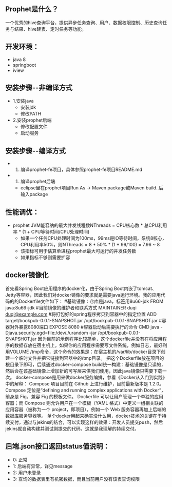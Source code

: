 ## Prophet是什么？ 
一个优秀的hive查询平台，提供异步任务查询、用户、数据权限控制、历史查询任务与结果、hive建表、定时任务等功能。

## 开发环境：
* java 8
* springboot
* iview

## 安装步骤--非编译方式
* 1.安装java
    * 安装jdk
    * 修改PATH
* 2.安装prophet后端
    * 修改配置文件
    * 启动服务

## 安装步骤--编译方式
* 1. 编译prophet-fe项目，具体参照prophet-fe项目README.md
* 1. 编译prophet后端
    * eclipse里在prophet项目Run As -> Maven package或Maven build..后输入package

## 性能调优：
* prophet JVM能容纳的最大并发线程数NThreads = CPU核心数 * 总CPU利用率 * (1 + CPU等待时间/CPU处理时间)
    * 如果一个任务CPU处理时间为100ms，99ms是IO等待时间，系统8核心，CPU利用率50%，则NThreads = 8 * 50% * (1 + 99/100) = 7.96 ~ 8
    * 该指标可用于估算单进程prophet最大可运行的并发任务数
    * 如果指标不够则需要扩容

## docker镜像化
首先看Spring Boot应用程序的docker化，由于Spring Boot内嵌了tomcat、Jetty等容器，因此我们对docker镜像的要求就是需要java运行环境。我的应用代码的的Dockerfile文件如下：
#基础镜像：仓库是java，标签用8u66-jdk
FROM java:8u66-jdk
#当前镜像的维护者和联系方式
MAINTAINER duqi duqi@example.com
#将打包好的spring程序拷贝到容器中的指定位置
ADD target/bookpub-0.0.1-SNAPSHOT.jar /opt/bookpub-0.0.1-SNAPSHOT.jar
#容器对外暴露8080端口
EXPOSE 8080
#容器启动后需要执行的命令
CMD java -Djava.security.egd=file:/dev/./urandom -jar /opt/bookpub-0.0.1-SNAPSHOT.jar
因为目前的示例程序比较简单，这个dockerfile并没有在将应用程序的数据存放在宿主机上。如果你的应用程序需要写文件系统，例如日志，最好利用VOLUME /tmp命令，这个命令的效果是：在宿主机的/var/lib/docker目录下创建一个临时文件并把它链接到容器中的/tmp目录。
把这个Dockerfile放在项目的根目录下即可，后续通过docker-compose build统一构建：基础镜像是只读的，然后会在该基础镜像上增加新的可写层来供我们使用，因此java镜像只需要下载一次。
docker-compose是用来做docker服务编排，参看《Docker从入门到实践》中的解释：
Compose 项目目前在 Github 上进行维护，目前最新版本是 1.2.0。Compose 定位是“defining and running complex applications with Docker”，前身是 Fig，兼容 Fig 的模板文件。
Dockerfile 可以让用户管理一个单独的应用容器；而 Compose 则允许用户在一个模板（YAML 格式）中定义一组相关联的应用容器（被称为一个 project，即项目），例如一个 Web 服务容器再加上后端的数据库服务容器等。
单个docker用起来确实没什么用，docker技术的关键在于持续交付，通过与jekins的结合，可以实现这样的效果：开发人员提交push，然后jekins就自动构建并测试刚提交的代码，这就是我理解的持续交付。

## 后端.json接口返回status值说明：
* 0: 正常
* 1: 后端有异常，详见message
* 2: 用户未登录
* 3: 查询的数据表里有机密数据，而且当前用户没有该表查询权限
